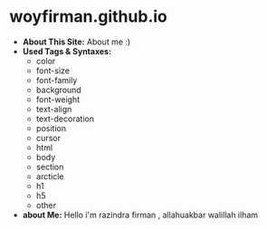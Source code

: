 # woyfirman.github.io
* **About This Site:**
About me :)
* **Used Tags & Syntaxes:**
  * color
  * font-size
  * font-family
  * background
  * font-weight
  * text-align
  * text-decoration
  * position
  * cursor
  * html
  * body
  * section
  * arcticle
  * h1
  * h5
  * other
* **about Me:** 
Hello i'm razindra firman , allahuakbar walillah ilham
